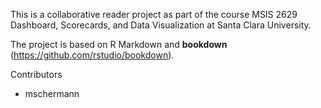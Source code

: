 This is a collaborative reader project as part of the course MSIS 2629 Dashboard, Scorecards, and Data Visualization at Santa Clara University.

The project is based on R Markdown and **bookdown** (https://github.com/rstudio/bookdown).

Contributors
* mschermann
